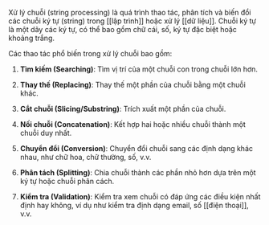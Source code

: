 Xử lý chuỗi (string processing) là quá trình thao tác, phân tích và biến đổi các chuỗi ký tự (string) trong [[lập trình]] hoặc xử lý [[dữ liệu]]. Chuỗi ký tự là một dãy các ký tự, có thể bao gồm chữ cái, số, ký tự đặc biệt hoặc khoảng trắng.

Các thao tác phổ biến trong xử lý chuỗi bao gồm:

1. **Tìm kiếm (Searching)**: Tìm vị trí của một chuỗi con trong chuỗi lớn hơn.
    
2. **Thay thế (Replacing)**: Thay thế một phần của chuỗi bằng một chuỗi khác.
    
3. **Cắt chuỗi (Slicing/Substring)**: Trích xuất một phần của chuỗi.
    
4. **Nối chuỗi (Concatenation)**: Kết hợp hai hoặc nhiều chuỗi thành một chuỗi duy nhất.
    
5. **Chuyển đổi (Conversion)**: Chuyển đổi chuỗi sang các định dạng khác nhau, như chữ hoa, chữ thường, số, v.v.
    
6. **Phân tách (Splitting)**: Chia chuỗi thành các phần nhỏ hơn dựa trên một ký tự hoặc chuỗi phân cách.
    
7. **Kiểm tra (Validation)**: Kiểm tra xem chuỗi có đáp ứng các điều kiện nhất định hay không, ví dụ như kiểm tra định dạng email, số [[điện thoại]], v.v.